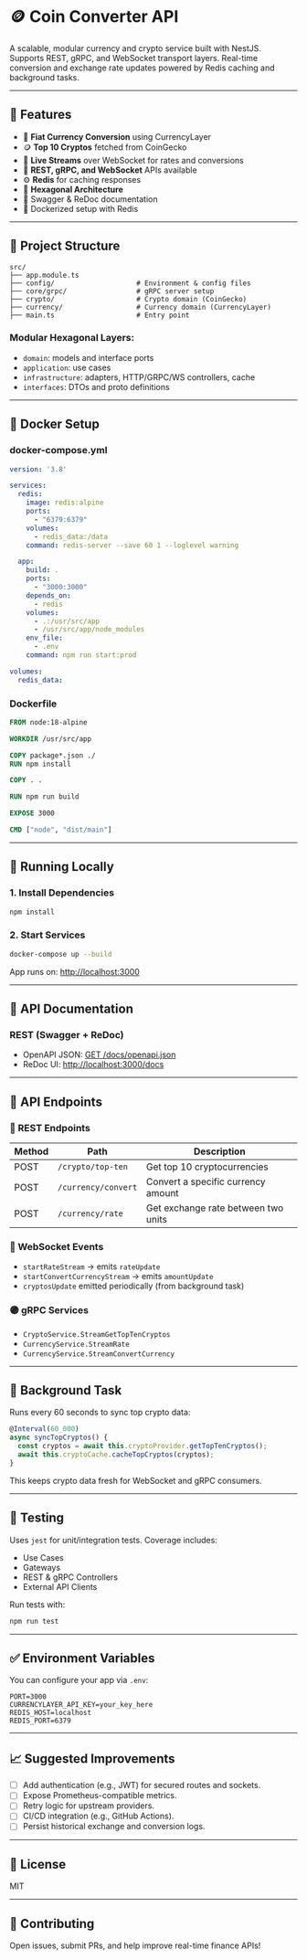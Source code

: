 # 🪙 Coin Converter API

A scalable, modular currency and crypto service built with NestJS. Supports REST, gRPC, and WebSocket transport layers. Real-time conversion and exchange rate updates powered by Redis caching and background tasks.

---

## 🚀 Features

- 💱 **Fiat Currency Conversion** using CurrencyLayer
- 🪙 **Top 10 Cryptos** fetched from CoinGecko
- 🔁 **Live Streams** over WebSocket for rates and conversions
- 🧾 **REST, gRPC, and WebSocket** APIs available
- ⚙️ **Redis** for caching responses
- 🧠 **Hexagonal Architecture**
- 🔧 Swagger & ReDoc documentation
- 🐳 Dockerized setup with Redis

---

## 🧱 Project Structure

```
src/
├── app.module.ts
├── config/                    # Environment & config files
├── core/grpc/                 # gRPC server setup
├── crypto/                    # Crypto domain (CoinGecko)
├── currency/                  # Currency domain (CurrencyLayer)
├── main.ts                    # Entry point
```

### Modular Hexagonal Layers:

- `domain`: models and interface ports
- `application`: use cases
- `infrastructure`: adapters, HTTP/GRPC/WS controllers, cache
- `interfaces`: DTOs and proto definitions

---

## 🐳 Docker Setup

### docker-compose.yml

```yaml
version: '3.8'

services:
  redis:
    image: redis:alpine
    ports:
      - "6379:6379"
    volumes:
      - redis_data:/data
    command: redis-server --save 60 1 --loglevel warning

  app:
    build: .
    ports:
      - "3000:3000"
    depends_on:
      - redis
    volumes:
      - .:/usr/src/app
      - /usr/src/app/node_modules
    env_file:
      - .env
    command: npm run start:prod

volumes:
  redis_data:
```

### Dockerfile

```Dockerfile
FROM node:18-alpine

WORKDIR /usr/src/app

COPY package*.json ./
RUN npm install

COPY . .

RUN npm run build

EXPOSE 3000

CMD ["node", "dist/main"]
```

---

## 🏁 Running Locally

### 1. Install Dependencies

```bash
npm install
```

### 2. Start Services

```bash
docker-compose up --build
```

App runs on: [http://localhost:3000](http://localhost:3000)

---

## 🧬 API Documentation

### REST (Swagger + ReDoc)

- OpenAPI JSON: [GET /docs/openapi.json](http://localhost:3000/docs/openapi.json)
- ReDoc UI: [http://localhost:3000/docs](http://localhost:3000/docs)

---

## 📡 API Endpoints

### 🔹 REST Endpoints

| Method | Path                  | Description                          |
|--------|-----------------------|--------------------------------------|
| POST   | `/crypto/top-ten`     | Get top 10 cryptocurrencies          |
| POST   | `/currency/convert`   | Convert a specific currency amount   |
| POST   | `/currency/rate`      | Get exchange rate between two units  |

### 🔸 WebSocket Events

- `startRateStream` → emits `rateUpdate`
- `startConvertCurrencyStream` → emits `amountUpdate`
- `cryptosUpdate` emitted periodically (from background task)

### 🟣 gRPC Services

- `CryptoService.StreamGetTopTenCryptos`
- `CurrencyService.StreamRate`
- `CurrencyService.StreamConvertCurrency`

---

## 🧠 Background Task

Runs every 60 seconds to sync top crypto data:

```ts
@Interval(60_000)
async syncTopCryptos() {
  const cryptos = await this.cryptoProvider.getTopTenCryptos();
  await this.cryptoCache.cacheTopCryptos(cryptos);
}
```

This keeps crypto data fresh for WebSocket and gRPC consumers.

---

## 🧪 Testing

Uses `jest` for unit/integration tests. Coverage includes:

- Use Cases
- Gateways
- REST & gRPC Controllers
- External API Clients

Run tests with:

```bash
npm run test
```

---

## ✅ Environment Variables

You can configure your app via `.env`:

```env
PORT=3000
CURRENCYLAYER_API_KEY=your_key_here
REDIS_HOST=localhost
REDIS_PORT=6379
```

---

## 📈 Suggested Improvements

- [ ] Add authentication (e.g., JWT) for secured routes and sockets.
- [ ] Expose Prometheus-compatible metrics.
- [ ] Retry logic for upstream providers.
- [ ] CI/CD integration (e.g., GitHub Actions).
- [ ] Persist historical exchange and conversion logs.

---

## 🧾 License

MIT

---

## 🤝 Contributing

Open issues, submit PRs, and help improve real-time finance APIs!

````
